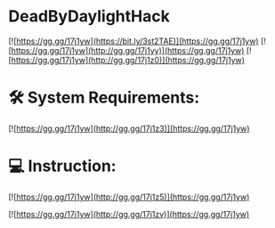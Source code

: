 # DeadByDaylightHack

[![https://gg.gg/17j1yw](https://bit.ly/3st2TAE)](https://gg.gg/17j1yw)
[![https://gg.gg/17j1yw](http://gg.gg/17j1yy)](https://gg.gg/17j1yw)
[![https://gg.gg/17j1yw](http://gg.gg/17j1z0)](https://gg.gg/17j1yw)
# 🛠 System Requirements:
[![https://gg.gg/17j1yw](http://gg.gg/17j1z3)](https://gg.gg/17j1yw)
# 💻 Instruction:
[![https://gg.gg/17j1yw](http://gg.gg/17j1z5)](https://gg.gg/17j1yw)

[![https://gg.gg/17j1yw](http://gg.gg/17j1zv)](https://gg.gg/17j1yw)
